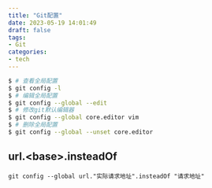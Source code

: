 ```yaml
---
title: "Git配置"
date: 2023-05-19 14:01:49
draft: false
tags:
- Git
categories:
- tech
---
```


```bash
$ # 查看全局配置
$ git config -l
$ # 编辑全局配置
$ git config --global --edit
$ # 修改git默认编辑器
$ git config --global core.editor vim
$ # 删除全局配置
$ git config --global --unset core.editor
```

## url.\<base\>.insteadOf

`git config --global url."实际请求地址".insteadOf "请求地址"`

